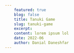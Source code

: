 ```yaml
---
    featured: true
    blog: false
    title: Tanuki Game
    slug: tanuki-game
    excerpt:
    content: lorem ipsum lol
    date: 2022-06
    author: Danial Daneshfar
---
```

